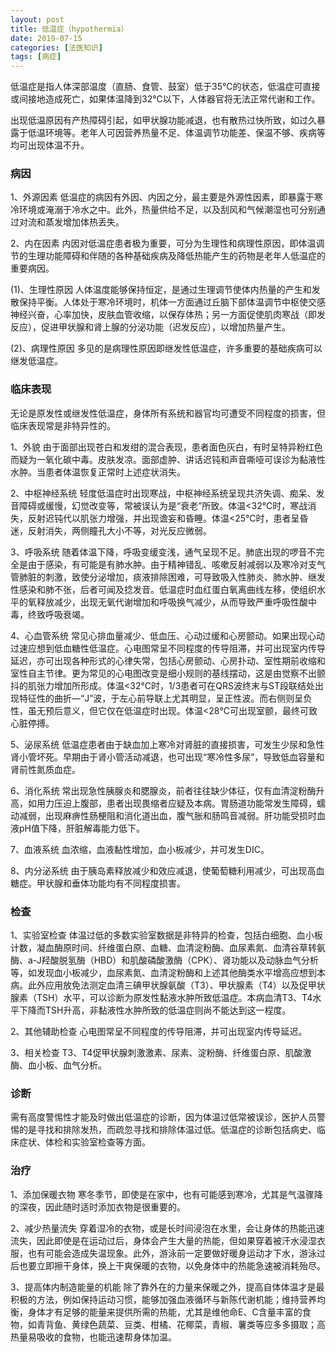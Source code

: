 ```yaml
---
layout: post
title: 低温症（hypothermia）
date: 2019-07-15
categories: [法医知识]
tags: [病症]
---
```


低温症是指人体深部温度（直肠、食管、鼓室）低于35℃的状态，低温症可直接或间接地造成死亡，如果体温降到32℃以下，人体器官将无法正常代谢和工作。

出现低温原因有产热障碍引起，如甲状腺功能减退，也有散热过快所致，如过久暴露于低温环境等。老年人可因营养热量不足、体温调节功能差、保温不够、疾病等均可出现体温不升。

<!-- more -->

### 病因 ###

1、外源因素
低温症的病因有外因、内因之分，最主要是外源性因素，即暴露于寒冷环境或淹溺于冷水之中。此外，热量供给不足，以及刮风和气候潮湿也可分别通过对流和蒸发增加体热丢失。

2、内在因素
内因对低温症患者极为重要，可分为生理性和病理性原因，即体温调节的生理功能障碍和伴随的各种基础疾病及降低热能产生的药物是老年人低温症的重要病因。

  (1)、生理性原因 人体温度能够保持恒定，是通过生理调节使体内热量的产生和发散保持平衡。人体处于寒冷环境时，机体一方面通过丘脑下部体温调节中枢使交感神经兴奋，心率加快，皮肤血管收缩，以保存体热；另一方面促使肌肉寒战（即发反应），促进甲状腺和肾上腺的分泌功能（迟发反应），以增加热量产生。

  (2)、病理性原因 多见的是病理性原因即继发性低温症，许多重要的基础疾病可以继发低温症。

### 临床表现 ###

无论是原发性或继发性低温症，身体所有系统和器官均可遭受不同程度的损害，但临床表现常是非特异性的。

1、外貌
由于面部出现苍白和发绀的混合表现，患者面色灰白，有时呈特异粉红色而疑为一氧化碳中毒。皮肤发凉。面部虚肿、讲话迟钝和声音嘶哑可误诊为黏液性水肿。当患者体温恢复正常时上述症状消失。

2、中枢神经系统
轻度低温症时出现寒战，中枢神经系统呈现共济失调、痴呆、发音障碍或缓慢，幻觉改变等，常被误认为是“衰老”所致。体温<32℃时，寒战消失，反射迟钝代以肌张力增强，并出现谵妄和昏睡。体温<25℃时，患者呈昏迷，反射消失，两侧瞳孔大小不等，对光反应微弱。

3、呼吸系统
随着体温下降，呼吸变缓变浅，通气呈现不足。肺底出现的啰音不完全是由于感染，有可能是有肺水肿。由于精神错乱、咳嗽反射减弱以及寒冷对支气管肺脏的刺激，致使分泌增加，痰液排除困难，可导致吸入性肺炎、肺水肿、继发性感染和肺不张，后者可闻及捻发音。低温症时血红蛋白氧离曲线左移，使组织水平的氧释放减少，出现无氧代谢增加和呼吸换气减少，从而导致严重呼吸性酸中毒，终致呼吸衰竭。

4、心血管系统
常见心排血量减少、低血压、心动过缓和心房颤动。如果出现心动过速应想到低血糖性低温症。心电图常呈不同程度的传导阻滞，并可出现室内传导延迟，亦可出现各种形式的心律失常，包括心房颤动、心房扑动、室性期前收缩和室性自主节律。更为常见的心电图改变是细小规则的基线摆动，这是由觉察不出颤抖的肌张力增加所形成。体温<32℃时，1/3患者可在QRS波终末与ST段联结处出现特征性的曲折—“J”波，于左心前导联上尤其明显，呈正性波。而右侧则呈负性，虽无预后意义，但它仅在低温症时出现。体温<28℃可出现室颤，最终可致心脏停搏。

5、泌尿系统
低温症患者由于缺血加上寒冷对肾脏的直接损害，可发生少尿和急性肾小管坏死。早期由于肾小管活动减退，也可出现“寒冷性多尿”，导致低血容量和肾前性氮质血症。

6、消化系统
常出现急性胰腺炎和腮腺炎，前者往往缺少体征，仅有血清淀粉酶升高，如用力压迫上腹部，患者出现畏缩者应疑及本病。胃肠道功能常发生障碍，蠕动减弱，出现麻痹性肠梗阻和消化道出血，腹气胀和肠鸣音减弱。肝功能受损时血液pH值下降，肝脏解毒能力低下。

7、血液系统
血浓缩，血液黏性增加，血小板减少，并可发生DIC。

8、内分泌系统
由于胰岛素释放减少和效应减退，使葡萄糖利用减少，可出现高血糖症。甲状腺和垂体功能均有不同程度损害。

### 检查 ###

1、实验室检查
体温过低的多数实验室数据是非特异的检查，包括白细胞、血小板计数，凝血酶原时间、纤维蛋白原、血糖、血清淀粉酶、血尿素氮、血清谷草转氨酶、a-J羟酸脱氢酶（HBD）和肌酸磷酸激酶（CPK）、肾功能以及动脉血气分析等，如发现血小板减少，血尿素氮、血清淀粉酶和上述其他酶类水平增高应想到本病。此外应用放免法测定血清三碘甲状腺氨酸（T3）、甲状腺素（T4）以及促甲状腺素（TSH）水平，可以诊断为原发性黏液水肿所致低温症。本病血清T3、T4水平下降而TSH升高，非黏液性水肿所致的低温症则尚不能达到这一程度。

2、其他辅助检查
心电图常呈不同程度的传导阻滞，并可出现室内传导延迟。

3、相关检查
T3、T4促甲状腺刺激激素、尿素、淀粉酶、纤维蛋白原、肌酸激酶、血小板、血气分析。

### 诊断 ###

需有高度警惕性才能及时做出低温症的诊断，因为体温过低常被误诊，医护人员警惕的是寻找和排除发热，而疏忽寻找和排除体温过低。低温症的诊断包括病史、临床症状、体检和实验室检查等方面。

### 治疗 ###

1、添加保暖衣物
寒冬季节，即使是在家中，也有可能感到寒冷，尤其是气温骤降的深夜，因此随时适时添加衣物是很重要的。

2、减少热量流失
穿着湿冷的衣物，或是长时间浸泡在水里，会让身体的热能迅速流失，因此即使是在运动过后，身体会产生大量的热能，但如果穿着被汗水浸湿衣服，也有可能会造成失温现象。此外，游泳前一定要做好暖身运动才下水，游泳过后也要立即擦干身体，换上干爽保暖的衣物，以免身体中的热能急速被消耗殆尽。

3、提高体内制造能量的机能
除了靠外在的力量来保暖之外，提高自体体温才是最积极的方法，例如保持运动习惯，能够加强血液循环与新陈代谢机能；维持营养均衡，身体才有足够的能量来提供所需的热能，尤其是维他命E、C含量丰富的食物，如青背鱼、黄绿色蔬菜、豆类、柑橘、花椰菜，青椒、薯类等应多多摄取；高热量易吸收的食物，也能迅速帮身体加温。